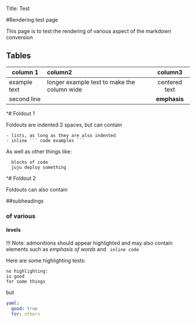Title: Test

#Rendering test page

This page is to test the rendering of various aspect of the markdown conversion

## Tables

| column 1 | column2 | column3 |
|----------|:--------|:-------:|
|example text | longer example text to make the column wide | centered text|
|second line|| **emphasis** |

^# Foldout 1

  Foldouts are indented 2 spaces, but can contain

    - lists, as long as they are also indented
    - inline ``` code examples ```
  
  As well as other things like:
  

      blocks of code
      juju deploy something
  

^# Foldout 2

  Foldouts can also contain
  
  ##subheadings

  ### of various

  #### levels

!!! Note: admonitions should appear highlighted and may also contain elements
such as _emphasis of words_ and ``` inline code```

Here are some highlighting tests:

```no-highlight
no highlighting:
is good
for some things
```

but

```yaml
yaml:
  good: true
  for: others
```


